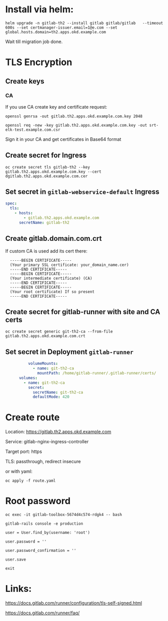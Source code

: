 
# Install via helm:
`helm upgrade -n gitlab-th2 --install gitlab gitlab/gitlab   --timeout 600s --set certmanager-issuer.email=1@e.com --set global.hosts.domain=th2.apps.okd.example.com`

Wait till migration job done.

# TLS Encryption
## Create keys
### CA
If you use CA create key and certificate request:

`openssl genrsa -out gitlab.th2.apps.okd.example.com.key 2048`

`openssl req -new -key gitlab.th2.apps.okd.example.com.key -out srt-elk-test.example.com.csr`

Sign it in your CA and get certificates in Base64 format
## Create secret for Ingress
`oc create secret tls gitlab-th2 --key gitlab.th2.apps.okd.example.com.key --cert dgitlab.th2.apps.okd.example.com.cer`
## Set secret in `gitlab-webservice-default` Ingress
```YAML
spec:
  tls:
    - hosts:
        - gitlab.th2.apps.okd.example.com
      secretName: gitlab-th2
```

## Create gitlab.domain.com.crt
If custom CA is used add its cert there:
```
  -----BEGIN CERTIFICATE-----
  (Your primary SSL certificate: your_domain_name.cer)
  -----END CERTIFICATE-----
  -----BEGIN CERTIFICATE-----
  (Your intermediate certificate) (CA)
  -----END CERTIFICATE-----
  -----BEGIN CERTIFICATE-----
  (Your root certificate) If so present
  -----END CERTIFICATE-----
```
## Create secret for gitlab-runner with site and CA certs
`oc create secret generic git-th2-ca --from-file gitlab.th2.apps.okd.example.com.crt`
## Set secret in Deployment `gitlab-runner`
```YAML
          volumeMounts:
            - name: git-th2-ca
              mountPath: /home/gitlab-runner/.gitlab-runner/certs/
      volumes:
        - name: git-th2-ca
          secret:
            secretName: git-th2-ca
            defaultMode: 420
```

# Create route
Location: https://gitlab.th2.apps.okd.example.com

Service: gitlab-nginx-ingress-controller

Target port: https

TLS: passthrough, redirect insecure


or with yaml:

`oc apply -f route.yaml`

# Root password
`oc exec -it gitlab-toolbox-5674d4c574-rdgk4 -- bash`

`gitlab-rails console -e production`

`user = User.find_by(username: 'root')`

`user.password = ''`

`user.password_confirmation = ''`

`user.save`

`exit`


# Links:
https://docs.gitlab.com/runner/configuration/tls-self-signed.html

https://docs.gitlab.com/runner/faq/
